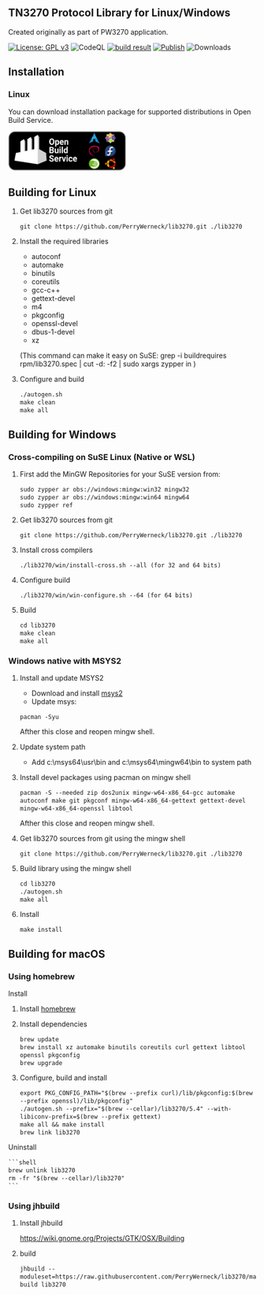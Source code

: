 ## TN3270 Protocol Library for Linux/Windows

Created originally as part of PW3270 application.

[![License: GPL v3](https://img.shields.io/badge/License-GPL%20v3-blue.svg)](https://www.gnu.org/licenses/gpl-3.0)
![CodeQL](https://github.com/PerryWerneck/lib3270/workflows/CodeQL/badge.svg)
[![build result](https://build.opensuse.org/projects/home:PerryWerneck:pw3270/packages/lib3270/badge.svg?type=percent)](https://build.opensuse.org/package/show/home:PerryWerneck:pw3270/lib3270)
[![Publish](https://github.com/PerryWerneck/lib3270/actions/workflows/publish.yml/badge.svg)](https://github.com/PerryWerneck/lib3270/actions/workflows/publish.yml)
![Downloads](https://img.shields.io/github/downloads/PerryWerneck/lib3270/total.svg)

## Installation

### Linux

You can download installation package for supported distributions in Open Build Service.

[<img src="https://raw.githubusercontent.com/PerryWerneck/pw3270/master/branding/obs-badge-en.svg" alt="Download from open build service" height="80px">](https://software.opensuse.org/download.html?project=home%3APerryWerneck%3Apw3270&package=lib3270)

## Building for Linux

1. Get lib3270 sources from git

	```shell
	git clone https://github.com/PerryWerneck/lib3270.git ./lib3270
	```

2. Install the required libraries

	* autoconf
	* automake
	* binutils
	* coreutils
	* gcc-c++
	* gettext-devel
	* m4
	* pkgconfig
	* openssl-devel
	* dbus-1-devel
	* xz

	(This command can make it easy on SuSE: grep -i buildrequires rpm/lib3270.spec | cut -d: -f2 | sudo xargs zypper in )

3. Configure and build

	```shell
	./autogen.sh
	make clean
	make all
	```

## Building for Windows

### Cross-compiling on SuSE Linux (Native or WSL)

1. First add the MinGW Repositories for your SuSE version from:

	```shell
	sudo zypper ar obs://windows:mingw:win32 mingw32
	sudo zypper ar obs://windows:mingw:win64 mingw64
	sudo zypper ref
	```

2. Get lib3270 sources from git

	```shell
	git clone https://github.com/PerryWerneck/lib3270.git ./lib3270
	```

3. Install cross compilers

	```shell
	./lib3270/win/install-cross.sh --all (for 32 and 64 bits)
	```

3. Configure build

	```shell
	./lib3270/win/win-configure.sh --64 (for 64 bits)
	```

4. Build

	```shell
	cd lib3270
	make clean
	make all
	```

### Windows native with MSYS2

1. Install and update MSYS2 

	* Download and install [msys2](https://www.msys2.org/)
	* Update msys:
	
	```shell
	pacman -Syu
	```
	Afther this close and reopen mingw shell.

2. Update system path

	* Add c:\msys64\usr\bin and c:\msys64\mingw64\bin to system path

3. Install devel packages using pacman on mingw shell

	```shell
	pacman -S --needed zip dos2unix mingw-w64-x86_64-gcc automake autoconf make git pkgconf mingw-w64-x86_64-gettext gettext-devel mingw-w64-x86_64-openssl libtool
	```

	Afther this close and reopen mingw shell.

4. Get lib3270 sources from git using the mingw shell

	```shell
	git clone https://github.com/PerryWerneck/lib3270.git ./lib3270
	```

5. Build library using the mingw shell

	```shell
	cd lib3270
	./autogen.sh
	make all
	```

6. Install

	```shell
	make install
	```

## Building for macOS

### Using homebrew

Install

1. Install [homebrew](https://brew.sh/)

2. Install dependencies

	```shell
	brew update
	brew install xz automake binutils coreutils curl gettext libtool openssl pkgconfig
	brew upgrade
	```

4. Configure, build and install

	```shell
	export PKG_CONFIG_PATH="$(brew --prefix curl)/lib/pkgconfig:$(brew --prefix openssl)/lib/pkgconfig"
	./autogen.sh --prefix="$(brew --cellar)/lib3270/5.4" --with-libiconv-prefix=$(brew --prefix gettext)
	make all && make install
	brew link lib3270
	```

Uninstall

	```shell
	brew unlink lib3270
	rm -fr "$(brew --cellar)/lib3270"
	```
	
### Using jhbuild

1. Install jhbuild

	https://wiki.gnome.org/Projects/GTK/OSX/Building
	
2. build

	```shell
	jhbuild --moduleset=https://raw.githubusercontent.com/PerryWerneck/lib3270/master/mac/lib3270.modules build lib3270
	```



